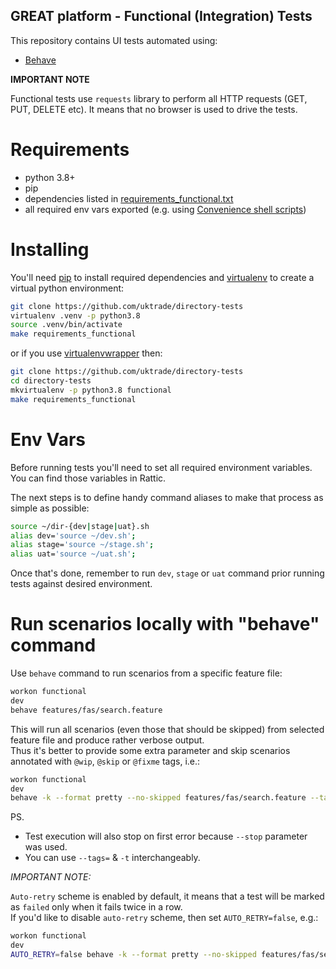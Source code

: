 GREAT platform - Functional (Integration) Tests
-----------------------------------------------

This repository contains UI tests automated using:
* [Behave](https://pythonhosted.org/behave/)


**IMPORTANT NOTE**

Functional tests use `requests` library to perform all HTTP requests (GET, PUT, DELETE etc).
It means that no browser is used to drive the tests.


# Requirements

* python 3.8+
* pip
* dependencies listed in [requirements_functional.txt](../../requirements_functional.txt)
* all required env vars exported (e.g. using [Convenience shell scripts](../../README.md#Convenience-shell-scripts))


# Installing

You'll need [pip](https://pypi.org/project/pip/) to install required dependencies and [virtualenv](https://pypi.org/project/virtualenv/) to create a virtual python environment:

```bash
git clone https://github.com/uktrade/directory-tests
virtualenv .venv -p python3.8
source .venv/bin/activate
make requirements_functional
```

or if you use [virtualenvwrapper](https://pypi.org/project/virtualenvwrapper/) then:

```bash
git clone https://github.com/uktrade/directory-tests
cd directory-tests
mkvirtualenv -p python3.8 functional
make requirements_functional
```

# Env Vars

Before running tests you'll need to set all required environment variables.  
You can find those variables in Rattic.  

The next steps is to define handy command aliases to make that process as simple as possible:

```bash
source ~/dir-{dev|stage|uat}.sh
alias dev='source ~/dev.sh';
alias stage='source ~/stage.sh';
alias uat='source ~/uat.sh';
```

Once that's done, remember to run `dev`, `stage` or `uat` command prior running tests
against desired environment.


# Run scenarios locally with "behave" command

Use `behave` command to run scenarios from a specific feature file:
```bash
workon functional
dev
behave features/fas/search.feature
```

This will run all scenarios (even those that should be skipped) from selected feature
file and produce rather verbose output.  
Thus it's better to provide some extra parameter and skip scenarios annotated with
`@wip`, `@skip` or `@fixme` tags, i.e.:

```bash
workon functional
dev
behave -k --format pretty --no-skipped features/fas/search.feature --tags=~@wip --tags=~@skip --tags=~@fixme --stop
```

PS.
* Test execution will also stop on first error because `--stop` parameter was used.
* You can use `--tags=` & `-t` interchangeably.


*IMPORTANT NOTE:*

`Auto-retry` scheme is enabled by default, it means that a test will be marked as
`failed` only when it fails twice in a row.  
If you'd like to disable `auto-retry` scheme, then set `AUTO_RETRY=false`, e.g.:
```bash
workon functional
dev
AUTO_RETRY=false behave -k --format pretty --no-skipped features/fas/search.feature --tags=~@wip --tags=~@skip --tags=~@fixme --stop
```
